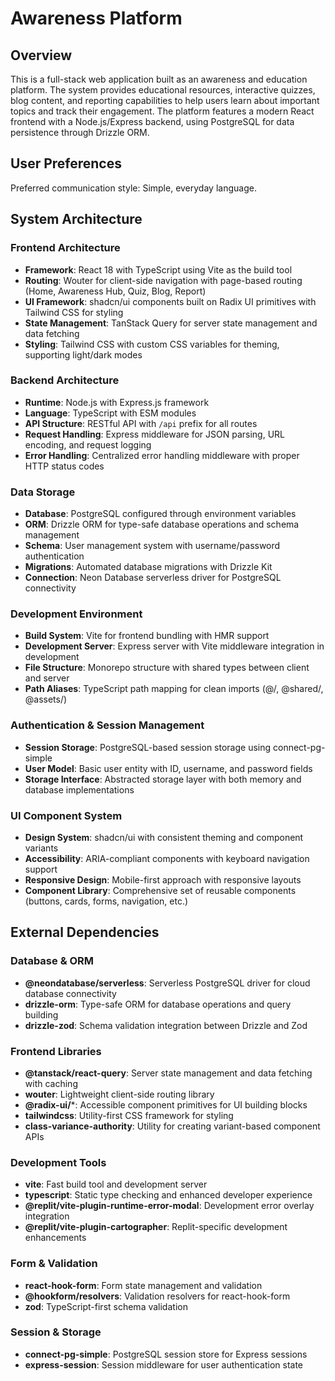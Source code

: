 # Awareness Platform

## Overview

This is a full-stack web application built as an awareness and education platform. The system provides educational resources, interactive quizzes, blog content, and reporting capabilities to help users learn about important topics and track their engagement. The platform features a modern React frontend with a Node.js/Express backend, using PostgreSQL for data persistence through Drizzle ORM.

## User Preferences

Preferred communication style: Simple, everyday language.

## System Architecture

### Frontend Architecture
- **Framework**: React 18 with TypeScript using Vite as the build tool
- **Routing**: Wouter for client-side navigation with page-based routing (Home, Awareness Hub, Quiz, Blog, Report)
- **UI Framework**: shadcn/ui components built on Radix UI primitives with Tailwind CSS for styling
- **State Management**: TanStack Query for server state management and data fetching
- **Styling**: Tailwind CSS with custom CSS variables for theming, supporting light/dark modes

### Backend Architecture
- **Runtime**: Node.js with Express.js framework
- **Language**: TypeScript with ESM modules
- **API Structure**: RESTful API with `/api` prefix for all routes
- **Request Handling**: Express middleware for JSON parsing, URL encoding, and request logging
- **Error Handling**: Centralized error handling middleware with proper HTTP status codes

### Data Storage
- **Database**: PostgreSQL configured through environment variables
- **ORM**: Drizzle ORM for type-safe database operations and schema management
- **Schema**: User management system with username/password authentication
- **Migrations**: Automated database migrations with Drizzle Kit
- **Connection**: Neon Database serverless driver for PostgreSQL connectivity

### Development Environment
- **Build System**: Vite for frontend bundling with HMR support
- **Development Server**: Express server with Vite middleware integration in development
- **File Structure**: Monorepo structure with shared types between client and server
- **Path Aliases**: TypeScript path mapping for clean imports (@/, @shared/, @assets/)

### Authentication & Session Management
- **Session Storage**: PostgreSQL-based session storage using connect-pg-simple
- **User Model**: Basic user entity with ID, username, and password fields
- **Storage Interface**: Abstracted storage layer with both memory and database implementations

### UI Component System
- **Design System**: shadcn/ui with consistent theming and component variants
- **Accessibility**: ARIA-compliant components with keyboard navigation support
- **Responsive Design**: Mobile-first approach with responsive layouts
- **Component Library**: Comprehensive set of reusable components (buttons, cards, forms, navigation, etc.)

## External Dependencies

### Database & ORM
- **@neondatabase/serverless**: Serverless PostgreSQL driver for cloud database connectivity
- **drizzle-orm**: Type-safe ORM for database operations and query building
- **drizzle-zod**: Schema validation integration between Drizzle and Zod

### Frontend Libraries
- **@tanstack/react-query**: Server state management and data fetching with caching
- **wouter**: Lightweight client-side routing library
- **@radix-ui/***: Accessible component primitives for UI building blocks
- **tailwindcss**: Utility-first CSS framework for styling
- **class-variance-authority**: Utility for creating variant-based component APIs

### Development Tools
- **vite**: Fast build tool and development server
- **typescript**: Static type checking and enhanced developer experience
- **@replit/vite-plugin-runtime-error-modal**: Development error overlay integration
- **@replit/vite-plugin-cartographer**: Replit-specific development enhancements

### Form & Validation
- **react-hook-form**: Form state management and validation
- **@hookform/resolvers**: Validation resolvers for react-hook-form
- **zod**: TypeScript-first schema validation

### Session & Storage
- **connect-pg-simple**: PostgreSQL session store for Express sessions
- **express-session**: Session middleware for user authentication state